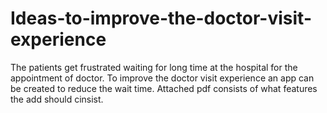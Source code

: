 # Ideas-to-improve-the-doctor-visit-experience
The patients get frustrated waiting for long time at the hospital for the appointment of doctor. To improve the doctor visit experience an app can be created to reduce the wait time. Attached pdf consists of what features the add should cinsist.
